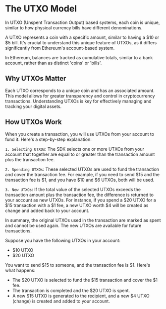 # The UTXO Model

In UTXO (Unspent Transaction Output) based systems, each coin is unique, similar to how physical currency bills have different denominations.

A UTXO represents a coin with a specific amount, similar to having a $10 or $5 bill. It's crucial to understand this unique feature of UTXOs, as it differs significantly from Ethereum's account-based system.

In Ethereum, balances are tracked as cumulative totals, similar to a bank account, rather than as distinct 'coins' or 'bills'.

## Why UTXOs Matter

Each UTXO corresponds to a unique coin and has an associated amount. This model allows for greater transparency and control in cryptocurrency transactions. Understanding UTXOs is key for effectively managing and tracking your digital assets.

## How UTXOs Work

When you create a transaction, you will use UTXOs from your account to fund it. Here's a step-by-step explanation:

`1. Selecting UTXOs`: The SDK selects one or more UTXOs from your account that together are equal to or greater than the transaction amount plus the transaction fee.

`2. Spending UTXOs`: These selected UTXOs are used to fund the transaction and cover the transaction fee. For example, if you need to send $15 and the transaction fee is $1, and you have $10 and $6 UTXOs, both will be used.

`3. New UTXOs`: If the total value of the selected UTXOs exceeds the transaction amount plus the transaction fee, the difference is returned to your account as new UTXOs. For instance, if you spend a $20 UTXO for a $15 transaction with a $1 fee, a new UTXO worth $4 will be created as change and added back to your account.

In summary, the original UTXOs used in the transaction are marked as spent and cannot be used again. The new UTXOs are available for future transactions.

Suppose you have the following UTXOs in your account:

- $10 UTXO
- $20 UTXO

You want to send $15 to someone, and the transaction fee is $1. Here's what happens:

- The $20 UTXO is selected to fund the $15 transaction and cover the $1 fee.
- The transaction is completed and the $20 UTXO is spent.
- A new $15 UTXO is generated to the recipient, and a new $4 UTXO (change) is created and added to your account.
